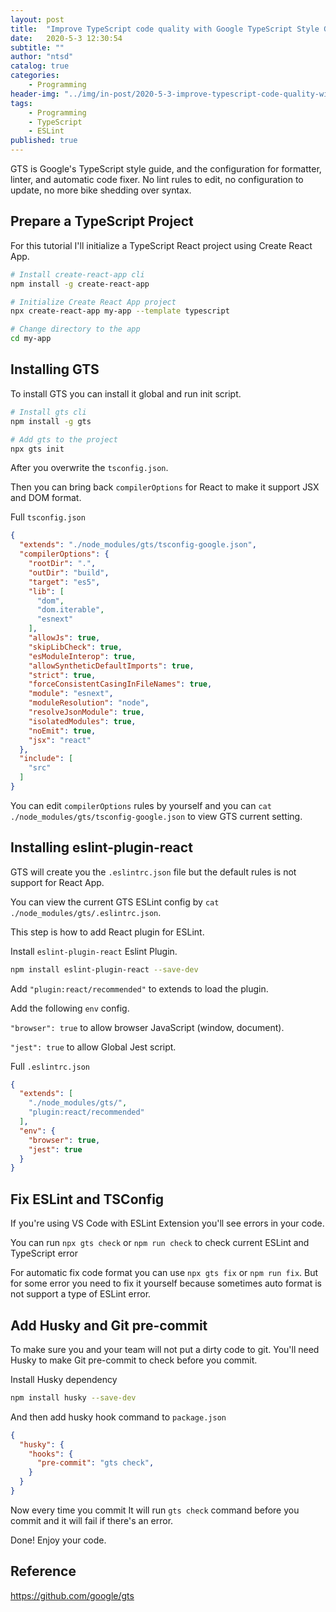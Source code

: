 ```yaml
---
layout: post
title:  "Improve TypeScript code quality with Google TypeScript Style Guide"
date:   2020-5-3 12:30:54
subtitle: ""
author: "ntsd"
catalog: true
categories:
    - Programming
header-img: "../img/in-post/2020-5-3-improve-typescript-code-quality-with-google-typescript-style/sarah-dorweiler.jpg"
tags:
    - Programming
    - TypeScript
    - ESLint
published: true
---
```


GTS is Google's TypeScript style guide, and the configuration for formatter, linter, and automatic code fixer. No lint rules to edit, no configuration to update, no more bike shedding over syntax.

## Prepare a TypeScript Project

For this tutorial I'll initialize a TypeScript React project using Create React App.

``` Bash
# Install create-react-app cli
npm install -g create-react-app

# Initialize Create React App project
npx create-react-app my-app --template typescript

# Change directory to the app
cd my-app
```

## Installing GTS

To install GTS you can install it global and run init script.

``` Bash
# Install gts cli
npm install -g gts

# Add gts to the project
npx gts init
```

After you overwrite the `tsconfig.json`.

Then you can bring back `compilerOptions` for React to make it support JSX and DOM format.

Full `tsconfig.json`

``` JSON
{
  "extends": "./node_modules/gts/tsconfig-google.json",
  "compilerOptions": {
    "rootDir": ".",
    "outDir": "build",
    "target": "es5",
    "lib": [
      "dom",
      "dom.iterable",
      "esnext"
    ],
    "allowJs": true,
    "skipLibCheck": true,
    "esModuleInterop": true,
    "allowSyntheticDefaultImports": true,
    "strict": true,
    "forceConsistentCasingInFileNames": true,
    "module": "esnext",
    "moduleResolution": "node",
    "resolveJsonModule": true,
    "isolatedModules": true,
    "noEmit": true,
    "jsx": "react"
  },
  "include": [
    "src"
  ]
}
```

You can edit `compilerOptions` rules by yourself and you can `cat ./node_modules/gts/tsconfig-google.json` to view GTS current setting.

## Installing eslint-plugin-react

GTS will create you the `.eslintrc.json` file but the default rules is not support for React App.

You can view the current GTS ESLint config by `cat ./node_modules/gts/.eslintrc.json`.

This step is how to add React plugin for ESLint.

Install `eslint-plugin-react` Eslint Plugin.

``` Bash
npm install eslint-plugin-react --save-dev
```

Add `"plugin:react/recommended"` to extends to load the plugin.

Add the following `env` config.

`"browser": true` to allow browser JavaScript (window, document).

`"jest": true` to allow Global Jest script.

Full `.eslintrc.json`

``` JSON
{
  "extends": [
    "./node_modules/gts/",
    "plugin:react/recommended"
  ],
  "env": {
    "browser": true,
    "jest": true
  }
}
```

## Fix ESLint and TSConfig

If you're using VS Code with ESLint Extension you'll see errors in your code.

You can run `npx gts check` or `npm run check` to check current ESLint and TypeScript error

For automatic fix code format you can use `npx gts fix` or `npm run fix`. But for some error you need to fix it yourself because sometimes auto format is not support a type of ESLint error.

## Add Husky and Git pre-commit

To make sure you and your team will not put a dirty code to git. You'll need Husky to make Git pre-commit to check before you commit.

Install Husky dependency

``` Bash
npm install husky --save-dev
```

And then add husky hook command to `package.json`

``` JSON
{
  "husky": {
    "hooks": {
      "pre-commit": "gts check",
    }
  }
}
```

Now every time you commit It will run `gts check` command before you commit and it will fail if there's an error.

Done! Enjoy your code.

## Reference

<https://github.com/google/gts>
